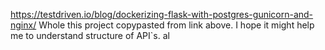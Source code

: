 https://testdriven.io/blog/dockerizing-flask-with-postgres-gunicorn-and-nginx/
Whole this project copypasted from link above. I hope it might help me to understand structure of API`s.
al